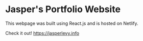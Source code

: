 # Jasper's Portfolio Website
This webpage was built using React.js and is hosted on Netlify.

Check it out!
https://jasperlevy.info


